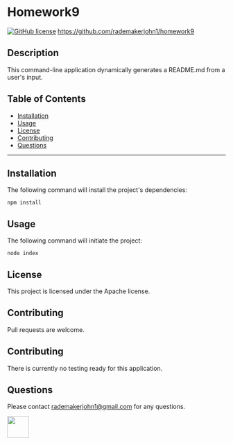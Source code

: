 
# Homework9
[![GitHub license](https://img.shields.io/badge/license-Apache-blue.svg)](https://github.com/rademakerjohn1/homework9)
https://github.com/rademakerjohn1/homework9


## Description
This command-line application dynamically generates a README.md from a user's input.

## Table of Contents
* [Installation](#Installation)
* [Usage](#Usage)
* [License](#License)
* [Contributing](#Contributing)
* [Questions](#Questions)
---
## Installation
The following command will install the project's dependencies:

```
npm install
```

## Usage
The following command will initiate the project:

```
node index
```

## License
This project is licensed under the Apache license.

## Contributing
Pull requests are welcome.

## Contributing
There is currently no testing ready for this application.

## Questions
Please contact rademakerjohn1@gmail.com for any questions.

<img src="https://github.com/rademakerjohn1.png" width="50"></img>
